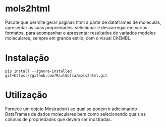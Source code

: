 # mols2html
Pacote que permite gerar paginas html a partir de dataframes de moleculas, apresentar as suas propriedades, selecionar e descarregar em varios formatos, para acompanhar e apresentar resultados de variados modelos moleculares, sempre em grande estilo, com o visual ChEMBL.

# Instalação
```pip install --ignore-installed git+https://github.com/RaulSofia/mols2html.git```

# Utilização
Fornece um objeto Mostrador() ao qual se podem ir adicionando DataFrames de dados moleculares bem como selecionando quais as colunas de propriedades que devem ser mostradas.

